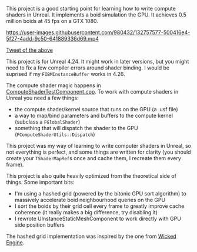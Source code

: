 This project is a good starting point for learning how to write compute shaders in Unreal. It implements a boid simulation the GPU. It achieves 0.5 million boids at 45 fps on a GTX 1080. 

https://user-images.githubusercontent.com/980432/132757577-500416e4-5f27-4add-9c50-641889336d69.mp4

[Tweet of the above](https://twitter.com/timd_ca/status/1243941167005192192)

This project is for Unreal 4.24. It might work in later versions, but you might need to fix a few compiler errors around shader binding. I would be suprised if my ``FIBMInstanceBuffer`` works in 4.26. 

The compute shader magic happens in [ComputeShaderTestComponent.cpp](Source/UnrealGPUSwarm/ComputeShaderTestComponent.cpp). To work with compute shaders in Unreal you need a few things:
- the compute shader/kernel source that runs on the GPU (a .usf file)
- a way to map/bind parameters and buffers to the compute kernel (subclass a `FGlobalShader`)
- something that will dispatch the shader to the GPU (`FComputeShaderUtils::Dispatch`)

This project was my way of learning to write computer shaders in Unreal, so not everything is perfect, and some things are written for clarity (you should create your ``TShaderMapRef``s once and cache them, I recreate them every frame).

This project is also quite heavily optimized from the theoretical side of things. Some important bits:
- I'm using a hashed grid (powered by the bitonic GPU sort algorithm) to massively accelerate boid neighbourhood queries on the GPU
- I sort the boids by their grid cell every frame to greatly improve cache coherence (it really makes a big difference, try disabling it)
- I rewrote UInstanceStaticMeshComponent to work directly with GPU side position buffers

The hashed grid implementation was inspired by the one from [Wicked Engine](https://wickedengine.net/page/2/). 
